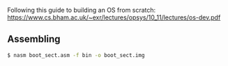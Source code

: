 Following this guide to building an OS from scratch: https://www.cs.bham.ac.uk/~exr/lectures/opsys/10_11/lectures/os-dev.pdf

## Assembling

```sh
$ nasm boot_sect.asm -f bin -o boot_sect.img
```
